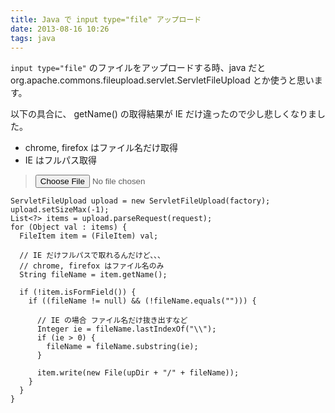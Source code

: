 ```yaml
---
title: Java で input type="file" アップロード
date: 2013-08-16 10:26
tags: java
---
```


`input type="file"` のファイルをアップロードする時、java だと org.apache.commons.fileupload.servlet.ServletFileUpload とか使うと思います。

以下の具合に、 getName() の取得結果が IE だけ違ったので少し悲しくなりました。

- chrome, firefox はファイル名だけ取得
- IE はフルパス取得

> <input type="file" id="files" name="files">

    ServletFileUpload upload = new ServletFileUpload(factory);
    upload.setSizeMax(-1);
    List<?> items = upload.parseRequest(request);
    for (Object val : items) {
      FileItem item = (FileItem) val;
    
      // IE だけフルパスで取れるんだけど、、、
      // chrome, firefox はファイル名のみ
      String fileName = item.getName();
    
      if (!item.isFormField()) {
        if ((fileName != null) && (!fileName.equals(""))) {
    
          // IE の場合 ファイル名だけ抜き出すなど
          Integer ie = fileName.lastIndexOf("\\");
          if (ie > 0) {
            fileName = fileName.substring(ie);
          }
    
          item.write(new File(upDir + "/" + fileName));
        }
      }
    }

